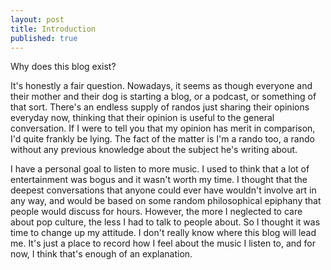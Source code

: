 ```yaml
---
layout: post
title: Introduction
published: true
---
```

Why does this blog exist?

It's honestly a fair question. Nowadays, it seems as though everyone and their mother and their dog is starting a blog, or a podcast, or something of that sort. There's an endless supply of randos just sharing their opinions everyday now, thinking that their opinion is useful to the general conversation. If I were to tell you that my opinion has merit in comparison, I'd quite frankly be lying. The fact of the matter is I'm a rando too, a rando without any previous knowledge about the subject he's writing about. 

I have a personal goal to listen to more music. I used to think that a lot of entertainment was bogus and it wasn't worth my time. I thought that the deepest conversations that anyone could ever have wouldn't involve art in any way, and would be based on some random philosophical epiphany that people would discuss for hours. However, the more I neglected to care about pop culture, the less I had to talk to people about. So I thought it was time to change up my attitude. I don't really know where this blog will lead me. It's  just a place to record how I feel about the music I listen to, and for  now, I think that's enough of an explanation.
